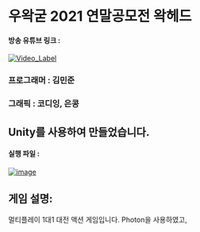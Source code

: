 # 우왁굳 2021 연말공모전 왁헤드

#### 방송 유튜브 링크 :

[![Video_Label](http://img.youtube.com/vi/j385kRmiv5c/0.jpg)](https://youtu.be/j385kRmiv5c)


### 프로그래머 : 김민준

### 그래픽 : 코디잉, 은콩

## Unity를 사용하여 만들었습니다.

#### 실행 파일 : 
[![image](https://github.com/user-attachments/assets/ffabda81-9414-4fca-8e0c-243f31d9882e)](https://github.com/mjun1208/WakHeadRenewal/releases/tag/WakHead)

## 게임 설명:
멀티플레이 1대1 대전 액션 게임입니다.
Photon을 사용하였고,

